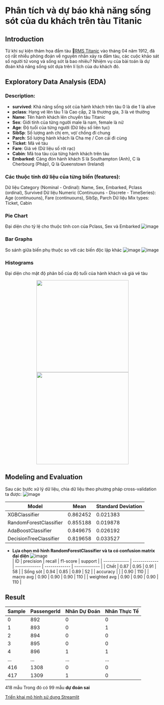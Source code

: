 # Phân tích và dự báo khả năng sống sót của du khách trên tàu Titanic
## Introduction
Từ khi sự kiện thảm họa đắm tàu 🚢[RMS Titanic](https://en.wikipedia.org/wiki/Sinking_of_the_Titanic) vào tháng 04 năm 1912, đã có rất nhiều phỏng đoán về nguyên nhân xảy ra đắm tàu, các cuộc khảo sát số người tử vong và sống sót là bao nhiêu?
Nhiệm vụ của bài toán là dự đoán khả năng sống sót dựa trên lí lịch của du khách đó.
## Exploratory Data Analysis (EDA)
### Description:
- **survived**: Khả năng sống sót của hành khách trên tàu 0 là die 1 là alive <br/>
- **pclass**: Hạng vé lên tàu 1 là Cao cấp, 2 là thương gia, 3 là vé thường <br/>
- **Name**: Tên hành khách lên chuyến tàu Titanic <br/>
- **Sex**: Giới tính của từng người male là nam, female là nữ <br/>
- **Age**: Độ tuổi của từng người (Dữ liệu số liên tục) <br/>
- **SibSp**: Số lượng anh chị em, vợ/ chồng đi chung <br/>
- **Parch**: Số lượng hành khách là Cha mẹ / Con cái đi cùng <br/>
- **Ticket**: Mã vé tàu <br/>
- **Fare**: Giá vé (Dữ liệu số rời rạc) <br/>
- **Cabin**: Mã toa tàu của từng hành khách trên tàu <br/>
- **Embarked**: Cảng đón hành khách S là Southampton (Anh), C là Cherbourg (Pháp), Q là Queenstown (Ireland) <br/>
### Các thuộc tính dữ liệu của từng biến (features):
Dữ liệu Category (Nominal - Ordinal): Name, Sex, Embarked, Pclass (ordinal), Survived
Dữ liệu Numeric (Continuouns - Discrete - TimeSeries): Age (continuouns), Fare (continuouns), SibSp, Parch
Dữ liệu Mix types: Ticket, Cabin
### Pie Chart
Đại diện cho tỷ lệ cho thuộc tính con của Pclass, Sex và Embarked
![image](https://github.com/user-attachments/assets/fd4883ae-f2be-452f-9577-d42e54f7c881)
### Bar Graphs
So sánh giữa biến phụ thuộc so với các biến độc lập khác
![image](https://github.com/user-attachments/assets/394989c1-8e38-449d-813d-15d32b474b8e)
![image](https://github.com/user-attachments/assets/35a9a01f-9c7a-4137-8988-95a9d7d04faf)
### Histograms
Đại diện cho mật độ phân bố của độ tuổi của hành khách và giá vé tàu <br/>
<div align="center">
  <a href="https://github.com/user-attachments/assets/2c0a17e9-aa0c-4862-9f01-b223e92ad2e5">
  <img height=300 src="https://github.com/user-attachments/assets/2c0a17e9-aa0c-4862-9f01-b223e92ad2e5" />
</a>
  <a href="https://github.com/user-attachments/assets/37be7c4a-1c27-4319-bacc-0c2b14b78499">
    <img height=300 src="https://github.com/user-attachments/assets/37be7c4a-1c27-4319-bacc-0c2b14b78499" />
  </a>
</div>

## Modeling and Evaluation
Sau các bước xử lý dữ liệu, chia dữ liệu theo phương pháp cross-validation ta được:
![image](https://github.com/user-attachments/assets/f076d850-7845-4020-86b3-cd048db279aa)

| Model  | Mean | Standard Deviation |
| ------------- | ------------- | ------------- |
| XGBClassifier | 0.862452 | 0.021383 |
| RandomForestClassifier | 0.855188 | 0.019878 |
| AdaBoostClassifier | 0.849675	| 0.026192 |
| DecisionTreeClassifier | 0.819658 | 0.033527 |
* **Lựa chọn mô hình RandomForestClassifier và ta có confusion matrix đại diện**
![image](https://github.com/user-attachments/assets/6c140cc9-b4d0-4a72-9189-aef90732366c) <br/>
| ID | precision | recall | f1-score | support |
| ------------- | ------------- | ------------- | ------------- | ------------- |
| Chết  |    0.87  |    0.95  |   0.91   |  58 |
| Sống sót |   0.94   |  0.85   |  0.89   |  52 |
| accuracy  |         |       |    0.90   |   110 |
| macro avg  |   0.90  |   0.90  |   0.90   |   110 |
| weighted avg  |   0.90  |   0.90  |   0.90   |   110 |
## Result
| Sample | PassengerId | Nhãn Dự Đoán | Nhãn Thực Tế |
| ------------- | ------------- | ------------- | ------------- |
| 0 |	892 |	0 |	0 |
| 1	| 893 |	0 |	1 |
| 2	| 894 |	0 |	0 |
| 3	| 895 |	0 |	0 |
| 4	| 896 |	1 |	1 |
| ... | ... | ... | ... |
| 416 |	1308 |	0 |	0 |
| 417 | 1309 |	1	| 0 |
418 mẫu
Trong đó có 99 mẫu **dự đoán sai**

[Triển khai mô hình sử dụng Streamlit](https://drive.google.com/file/d/1X3q9Ne4P7tJhKXRQ6Ypt0AYVMr34c4-F/view?usp=drive_link)
